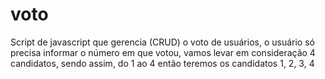 # voto
Script de javascript que gerencia (CRUD) o voto de usuários, o usuário só precisa informar o número em que votou, vamos levar em consideração 4 candidatos, sendo assim, do 1 ao 4 então teremos os candidatos 1, 2, 3, 4
